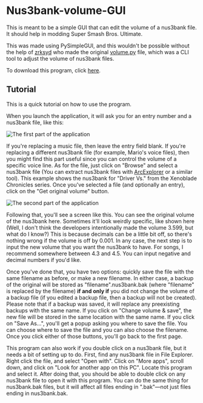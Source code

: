 # Nus3bank-volume-GUI
This is meant to be a simple GUI that can edit the volume of a nus3bank file. It should help in modding Super Smash Bros. Ultimate.

This was made using PySimpleGUI, and this wouldn't be possible without the help of [zrksyd](https://github.com/zrksyd) who made the original [volume.py](https://gist.github.com/zrksyd/8e25e9ea5244714c5418d466a424107e) file, which was a CLI tool to adjust the volume of nus3bank files.

To download this program, click [here](https://github.com/Pacil142857/nus3bank-volume-GUI/releases/latest).

## Tutorial
This is a quick tutorial on how to use the program.

When you launch the application, it will ask you for an entry number and a nus3bank file, like this:

![The first part of the application](https://i.imgur.com/fkAf8bi.png)

If you're replacing a music file, then leave the entry field blank. If you're replacing a different nus3bank file (for example, Mario's voice files), then you might find this part useful since you can control the volume of a specific voice line. As for the file, just click on "Browse" and select a nus3bank file (You can extract nus3bank files with [ArcExplorer](https://github.com/ScanMountGoat/ArcExplorer) or a similar tool). This example shows the nus3bank for "Driver Vs." from the Xenoblade Chronicles series. Once you've selected a file (and optionally an entry), click on the "Get original volume" button.

![The second part of the application](https://i.imgur.com/FVYAg64.png)

Following that, you'll see a screen like this. You can see the original volume of the nus3bank here. Sometimes it'll look weirdly specific, like shown here (Well, I don't think the developers intentionally made the volume 3.599, but what do I know?) This is because decimals can be a little bit off, so there's nothing wrong if the volume is off by 0.001. In any case, the next step is to input the new volume that you want the nus3bank to have. For songs, I recommend somewhere between 4.3 and 4.5. You can input negative and decimal numbers if you'd like.

Once you've done that, you have two options: quickly save the file with the same filename as before, or make a new filename. In either case, a backup of the original will be stored as "filename".nus3bank.bak (where "filename" is replaced by the filename) **if and only if** you did not change the volume of a backup file (if you edited a backup file, then a backup will not be created). Please note that if a backup was saved, it will replace any preexisting backups with the same name. If you click on "Change volume & save", the new file will be stored in the same location with the same name. If you click on "Save As...", you'll get a popup asking you where to save the file. You can choose where to save the file and you can also choose the filename. Once you click either of those buttons, you'll go back to the first page.

This program can also work if you double click on a nus3bank file, but it needs a bit of setting up to do. First, find any nus3bank file in File Explorer. Right click the file, and select "Open with". Click on "More apps", scroll down, and click on "Look for another app on this PC". Locate this program and select it. After doing that, you should be able to double click on any nus3bank file to open it with this program. You can do the same thing for nus3bank.bak files, but it will affect all files ending in ".bak"—not just files ending in nus3bank.bak.